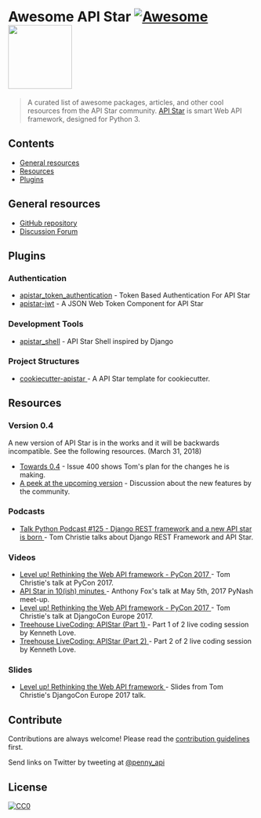 Awesome API Star [![Awesome](https://cdn.rawgit.com/sindresorhus/awesome/d7305f38d29fed78fa85652e3a63e154dd8e8829/media/badge.svg)](https://github.com/sindresorhus/awesome) <img src='https://discuss.apistar.org/uploads/apistar/original/1X/7642c49724f48d62167cc94409aa6cf730c49aa9.png' width='130'/>
===============

> A curated list of awesome packages, articles, and other cool resources from the API Star community.
> [API Star](https://github.com/encode/apistar) is smart Web API framework, designed for Python 3.

## Contents

- [General resources](#general-resources)
- [Resources](#resources)
- [Plugins](#plugins)

## General resources

- [GitHub repository](https://github.com/encode/apistar)
- [Discussion Forum](https://discuss.apistar.org/)

## Plugins

### Authentication

* [apistar_token_authentication](https://github.com/bahattincinic/apistar_token_authentication) - Token Based Authentication For API Star
* [apistar-jwt](https://github.com/audiolion/apistar-jwt) - A JSON Web Token Component for API Star

### Development Tools

* [apistar_shell](https://github.com/bahattincinic/apistar_shell) - API Star Shell inspired by Django

### Project Structures

* [cookiecutter-apistar ](https://github.com/bahattincinic/cookiecutter-apistar) - A API Star template for cookiecutter.

## Resources

### Version 0.4

A new version of API Star is in the works and it will be backwards incompatible. See the following resources. (March 31, 2018)

- [Towards 0.4](https://github.com/encode/apistar/pull/400) - Issue 400 shows Tom's plan for the changes he is making.
- [A peek at the upcoming version](https://discuss.apistar.org/t/a-peek-at-the-upcoming-version/412) - Discussion about the new features by the community.



### Podcasts

- [Talk Python Podcast #125 - Django REST framework and a new API star is born
](https://talkpython.fm/episodes/show/125/django-rest-framework-and-a-new-api-star-is-born) - Tom Christie talks about Django REST Framework and API Star.

### Videos

- [Level up! Rethinking the Web API framework - PyCon 2017
](https://youtu.be/Rk6MHZdust4) - Tom Christie's talk at PyCon 2017.
- [API Star in 10(ish) minutes
](http://anthonyfox.io/2017/06/api-star/) - Anthony Fox's talk at May 5th, 2017 PyNash meet-up.
- [Level up! Rethinking the Web API framework - PyCon 2017
](https://youtu.be/zeOogB4qfow) - Tom Christie's talk at DjangoCon Europe 2017.
- [Treehouse LiveCoding: APIStar (Part 1)
](https://youtu.be/j7Na7lBP0UI) - Part 1 of 2 live coding session by Kenneth Love.
- [Treehouse LiveCoding: APIStar (Part 2)
](https://youtu.be/VhzQqMSlNKo) - Part 2 of 2 live coding session by Kenneth Love.


### Slides

- [Level up! Rethinking the Web API framework
](http://www.encode.io/talks/rethinking-the-web-api-framework/index.html) - Slides from Tom Christie's DjangoCon Europe 2017 talk.


## Contribute

Contributions are always welcome!
Please read the [contribution guidelines](CONTRIBUTING.md) first.

Send links on Twitter by tweeting at [@penny_api](https://twitter.com/penny_api)


## License

[![CC0](http://mirrors.creativecommons.org/presskit/buttons/88x31/svg/cc-zero.svg)](https://creativecommons.org/publicdomain/zero/1.0/)
